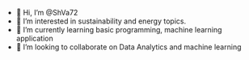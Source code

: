 - 👋 Hi, I’m @ShVa72
- 👀 I’m interested in sustainability and energy topics.
- 🌱 I’m currently learning basic programming, machine learning application
- 💞️ I’m looking to collaborate on Data Analytics and machine learning

<!---
ShVa72/ShVa72 is a ✨ special ✨ repository because its `README.md` (this file) appears on your GitHub profile.
You can click the Preview link to take a look at your changes.
--->
